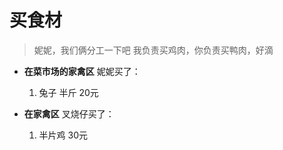 # 买食材

> 妮妮，我们俩分工一下吧
> 我负责买鸡肉，你负责买鸭肉，好滴
>

- **在菜市场的家禽区**
  妮妮买了：
  1. 兔子 半斤 20元
  
- **在家禽区**
  叉烧仔买了：
  1. 半片鸡 30元